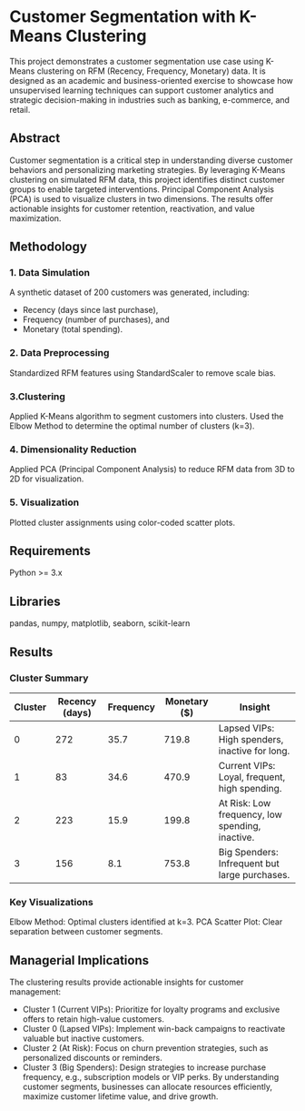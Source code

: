 # Customer Segmentation with K-Means Clustering
This project demonstrates a customer segmentation use case using K-Means clustering on RFM (Recency, Frequency, Monetary) data. It is designed as an academic and business-oriented exercise to showcase how unsupervised learning techniques can support customer analytics and strategic decision-making in industries such as banking, e-commerce, and retail.

## Abstract
Customer segmentation is a critical step in understanding diverse customer behaviors and personalizing marketing strategies. By leveraging K-Means clustering on simulated RFM data, this project identifies distinct customer groups to enable targeted interventions. Principal Component Analysis (PCA) is used to visualize clusters in two dimensions. The results offer actionable insights for customer retention, reactivation, and value maximization.

## Methodology
### 1. Data Simulation
A synthetic dataset of 200 customers was generated, including:
  - Recency (days since last purchase),
  - Frequency (number of purchases), and
  - Monetary (total spending).
### 2. Data Preprocessing
Standardized RFM features using StandardScaler to remove scale bias.
### 3.Clustering
Applied K-Means algorithm to segment customers into clusters.
Used the Elbow Method to determine the optimal number of clusters (k=3).
### 4. Dimensionality Reduction
Applied PCA (Principal Component Analysis) to reduce RFM data from 3D to 2D for visualization.
### 5. Visualization
Plotted cluster assignments using color-coded scatter plots.

## Requirements
Python >= 3.x

## Libraries
pandas, numpy, matplotlib, seaborn, scikit-learn

## Results
### Cluster Summary
| Cluster | Recency (days) | Frequency | Monetary ($) | Insight                              |
|---------|----------------|-----------|--------------|------------------------------------|
| 0       | 272            | 35.7      | 719.8        | Lapsed VIPs: High spenders, inactive for long. |
| 1       | 83             | 34.6      | 470.9        | Current VIPs: Loyal, frequent, high spending.  |
| 2       | 223            | 15.9      | 199.8        | At Risk: Low frequency, low spending, inactive.|
| 3       | 156            | 8.1       | 753.8        | Big Spenders: Infrequent but large purchases.  |

### Key Visualizations
Elbow Method: Optimal clusters identified at k=3.
PCA Scatter Plot: Clear separation between customer segments.

## Managerial Implications
The clustering results provide actionable insights for customer management:
- Cluster 1 (Current VIPs): Prioritize for loyalty programs and exclusive offers to retain high-value customers.
- Cluster 0 (Lapsed VIPs): Implement win-back campaigns to reactivate valuable but inactive customers.
- Cluster 2 (At Risk): Focus on churn prevention strategies, such as personalized discounts or reminders.
- Cluster 3 (Big Spenders): Design strategies to increase purchase frequency, e.g., subscription models or VIP perks.
By understanding customer segments, businesses can allocate resources efficiently, maximize customer lifetime value, and drive growth.
